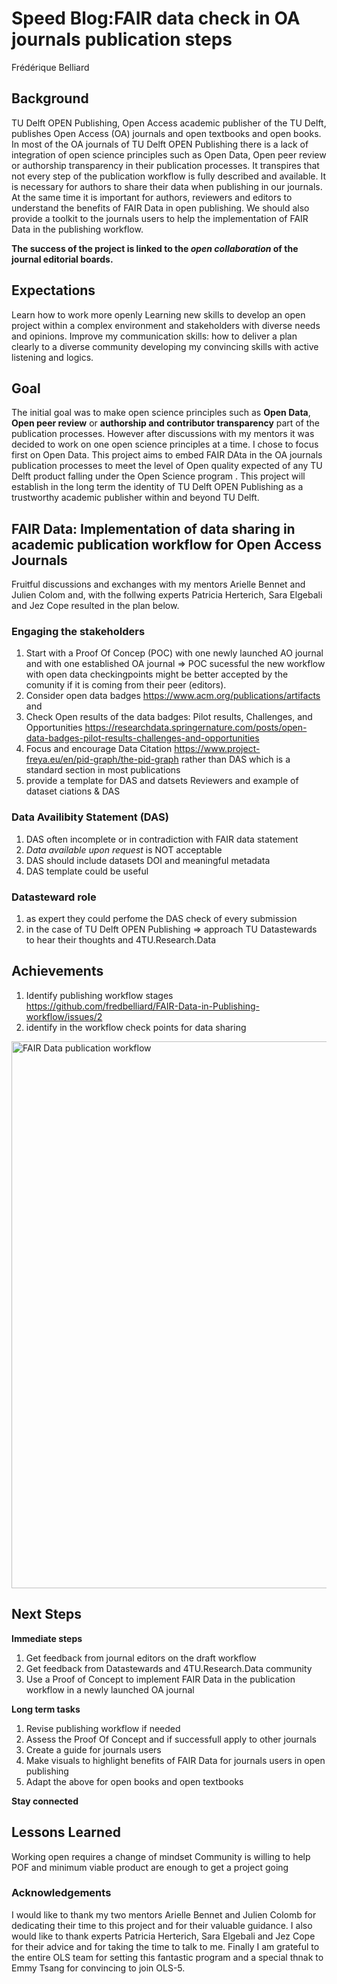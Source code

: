 
# Speed Blog:FAIR data check in OA journals publication steps #
Frédérique Belliard

## Background ##

TU Delft OPEN Publishing, Open Access academic publisher of the TU Delft, publishes Open Access (OA) journals and open textbooks and open books. 
In most of the OA journals of TU Delft OPEN Publishing there is a lack of integration of open science principles such as Open Data, Open peer review or authorship transparency in their publication processes. It transpires that not every step of the publication workflow is fully described and available. It is necessary for authors to share their data when publishing in our journals. At the same time it is important for authors, reviewers and editors to understand the benefits of FAIR Data in open publishing. We should also provide a toolkit to the journals users to help the implementation of FAIR Data in the publishing workflow. 

**The success of the project is linked to the _open collaboration_ of the journal editorial boards.**

## Expectations ##
Learn how to work more openly 
Learning new skills to develop an open project within a complex environment and stakeholders with diverse needs and opinions. 
Improve my communication skills: how to deliver a plan clearly to a diverse community developing my convincing skills with active listening and logics.


## Goal ##
The initial goal was to make open science principles such as **Open Data**, **Open peer review** or **authorship and contributor transparency** part of the publication processes. However after discussions with my mentors it was decided to work on one open science principles at a time. I chose to focus first on Open Data.
This project aims to embed FAIR DAta in the OA journals publication processes to meet the level of Open quality expected of any TU Delft product falling under the Open Science program . This project will establish in the long term the identity of TU Delft OPEN Publishing as a trustworthy academic publisher within and beyond TU Delft. 

## FAIR Data: Implementation of data sharing in academic publication workflow for Open Access Journals ##

Fruitful discussions and exchanges with my mentors Arielle Bennet and Julien Colom and, with the follwing experts Patricia Herterich, Sara Elgebali and Jez Cope resulted in the plan below.

### Engaging the stakeholders ###
1. Start with a Proof Of Concep (POC) with one newly launched AO journal and with one established OA journal => POC sucessful the new workflow with open data checkingpoints might be better accepted by the comunity if it is coming from their peer (editors).
2. Consider open data badges https://www.acm.org/publications/artifacts and 
3. Check Open results of the data badges: Pilot results, Challenges, and Opportunities https://researchdata.springernature.com/posts/open-data-badges-pilot-results-challenges-and-opportunities
4. Focus and encourage Data Citation https://www.project-freya.eu/en/pid-graph/the-pid-graph rather than DAS which is a standard section in most publications
5. provide a template for DAS and datsets Reviewers and example of dataset ciations & DAS

### Data Availibity Statement (DAS) ###
1. DAS often incomplete or in contradiction with FAIR data statement 
2. _Data available upon request_ is NOT acceptable
3. DAS should include datasets DOI and meaningful metadata
5. DAS template could be useful

### Datasteward role ###
1. as expert they could perfome the DAS check of every submission
2. in the case of TU Delft OPEN Publishing => approach TU Datastewards to hear their thoughts and 4TU.Research.Data 

## Achievements ##
1. Identify publishing workflow stages https://github.com/fredbelliard/FAIR-Data-in-Publishing-workflow/issues/2
2. identify in the workflow check points for data sharing 
<img width="875" alt="FAIR Data publication workflow" src="https://user-images.githubusercontent.com/100927928/172219426-5a5a8aed-80e7-430f-989b-62223cfcf602.PNG">


## Next Steps ##
**Immediate steps**
 1. Get feedback from journal editors on the draft workflow
 2. Get feedback from Datastewards and 4TU.Research.Data community
 3. Use a Proof of Concept to implement FAIR Data in the publication workflow in a newly launched OA journal
 
**Long term tasks**
1. Revise publishing workflow if needed
2. Assess the Proof Of Concept and if successfull apply to other journals
3. Create a guide for journals users 
4. Make visuals to highlight benefits of FAIR Data for journals users in open publishing
5. Adapt the above for open books and open textbooks

**Stay connected**

## Lessons Learned ##
Working open requires a change of mindset
Community is willing to help
POF and minimum viable product are enough to get a project going

### Acknowledgements ###
I would like to thank my two mentors Arielle Bennet and Julien Colomb for dedicating their time to this project and for their valuable guidance. I also would like to thank experts Patricia Herterich, Sara Elgebali and Jez Cope for their advice and for taking the time to talk to me. Finally I am grateful to the entire OLS team for setting this fantastic program and a special thnak to Emmy Tsang for convincing to join OLS-5.


